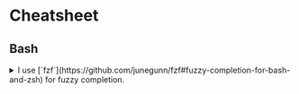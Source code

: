 # Cheatsheet

## Bash
<details>
### Fuzzy completion
<summary>I use [`fzf`](https://github.com/junegunn/fzf#fuzzy-completion-for-bash-and-zsh) for fuzzy completion.</summary>

#### Files and directories

Use `**<tab>` to bring up a list of files and directories to select from:
```
<command> [DIRECTORY/][FUZZY_PATTERN]**<tab>
```

#### Process IDs

Press tab after the `kill` command to bring up a list of processes:
```
kill -9 <tab>
```

#### Host names

Host names are extracted from /etc/hosts and ~/.ssh/config for use with `ssh`. Use `**<tab>` to bring up a list:
```
ssh **<tab>
```

#### Environment variables / aliases
Use `**<tab>` to bring up a list of environment variables and aliaes for use with `unset`, `export`, and `unalias`:
```
unset **<tab>
export **<tab>
unalias **<tab>
```

#### Supported commands
Get a list of commands supporting fuzzy completion:
```
complete | grep _fzf
```

Enable other commands:
```
# usage: _fzf_setup_completion path|dir|var|alias|host COMMANDS...
_fzf_setup_completion path ag git kubectl
_fzf_setup_completion dir tree
```

Custom fuzzy completion is also possible for person scripts and apps:
```
# Custom fuzzy completion for "doge" command
#   e.g. doge **<TAB>
_fzf_complete_doge() {
  _fzf_complete --multi --reverse --prompt="doge> " -- "$@" < <(
    echo very
    echo wow
    echo such
    echo doge
  )
}
```
</details>

